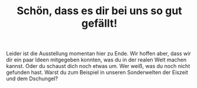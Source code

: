 ﻿---
title: "Schön, dass es dir bei uns so gut gefällt!"
layout: archive
classes: wide
---

Leider ist die Ausstellung momentan hier zu Ende. Wir hoffen aber, dass wir dir ein paar Ideen mitgegeben konnten, was du in der realen Welt machen kannst. Oder du schaust dich noch etwas um. Wer weiß, was du noch nicht gefunden hast. Warst du zum Beispiel in unseren Sonderwelten der Eiszeit und dem Dschungel? 
